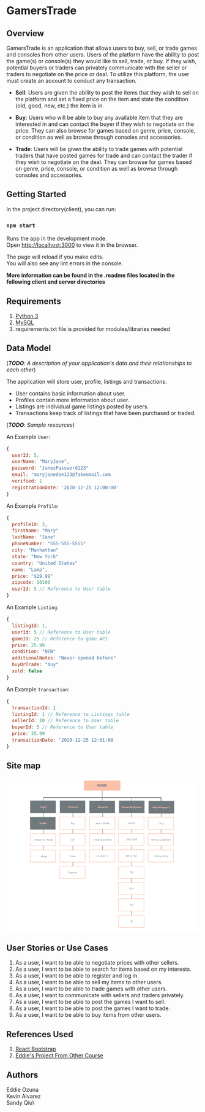 # GamersTrade


## Overview

GamersTrade is an application that allows users to buy, sell, or trade games and consoles from other users. Users of the platform have the ability to post the game(s) or console(s) they would like to sell, trade, or buy. If they wish, potential buyers or traders can privately communicate with the seller or traders to negotiate on the price or deal. To utilize this platform, the user must create an account to conduct any transaction.

* **Sell**: Users are given the ability to post the items that they wish to sell on the platform and set a fixed price on the item and state the condition (old, good, new, etc.) the item is in.

* **Buy**: Users who will be able to buy any available item that they are interested in and can contact the buyer if they wish to negotiate on the price. They can also browse for games based on genre, price, console, or condition as well as browse through consoles and accessories. 

* **Trade**: Users will be given the ability to trade games with potential traders that have posted games for trade and can contact the trader if they wish to negotiate on the deal. They can browse for games based on genre, price, console, or condition as well as browse through consoles and accessories. 


## Getting Started
In the project directory(client), you can run:

### `npm start`

Runs the app in the development mode.<br />
Open [http://localhost:3000](http://localhost:3000) to view it in the browser.

The page will reload if you make edits.<br />
You will also see any lint errors in the console.

**More information can be found in the .readme files located in the following client and server directories**

## Requirements

1. [Python 3](https://www.python.org/downloads/)
2. [MySQL](https://www.mysql.com/downloads/)
3. requirements.txt file is provided for modules/libraries needed

## Data Model

(___TODO__: A description of your application's data and their relationships to each other_)

The application will store user, profile, listings and transactions.

- User contains basic information about user.
- Profiles contain more information about user.
- Listings are individual game listings posted by users.
- Transactions keep track of listings that have been purchased or traded.

(___TODO__: Sample resources_)

An Example `User`:

```javascript
{
  userId: 5,
  userName: "MaryJane",
  password: "JanesPassword123"
  email: "maryjanedoe123@fakeemail.com
  verified: 1
  registrationDate: '2020-12-25 12:00:00'
}
```

An Example `Profile`:

```javascript
{
  profileId: 3,
  firstName: "Mary"
  lastName: "Jane"
  phoneNumber: "555-555-5555"
  city: "Manhattan"
  state: "New York"
  country: "United States"
  name: "Lamp",
  price: "$19.99"
  zipcode: 10100
  userId: 5 // Reference to User table
}
```

An Example `Listing`:

```javascript
{
  listingId: 1,
  userId: 5 // Reference to User table
  gameId: 25 // Reference to game API
  price: 25.99
  condition: "NEW"
  additionalNotes: "Never opened before"
  buyOrTrade: "buy"
  sold: false
}
```

An Example `Transaction`:

```javascript
{
  transactionId: 1
  listingId: 1 // Reference to Listings table
  sellerId: 10 // Reference to User table
  buyerId: 5 // Reference to User table
  price: 35.99
  transactionDate: '2020-12-25 12:01:00
}
```

## Site map

<img src='Site_Map.png' title='Site Map for GamersTrade' width='500' height='400' alt='' />

## User Stories or Use Cases

1. As a user, I want to be able to negotiate prices with other sellers. 
2. As a user, I want to be able to search for items based on my interests.
3. As a user, I want to be able to register and log in.
4. As a user, I want to be able to sell my items to other users.
5. As a user, I want to be able to trade games with other users.
6. As a user, I want to communicate with sellers and traders privately.
7. As a user, I want to be able to post the games I want to sell.
8. As a user, I want to be able to post the games I want to trade.
9. As a user, I want to be able to buy items from other users. 

## References Used

1. [React Bootstrap](https://react-bootstrap.netlify.app/getting-started/introduction/)
2. [Eddie's Project From Other Course](https://github.com/The-Sciences-and-Engineering-Squad/Marketext)

## Authors

Eddie Ozuna\
Kevin Alvarez\
Sandy Qiu\
